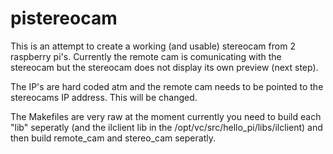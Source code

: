 # pistereocam

This is an attempt to create a working (and usable) stereocam from 2 raspberry pi's.
Currently the remote cam is comunicating with the stereocam but the stereocam does not display its own preview (next step).

The IP's are hard coded atm and the remote cam needs to be pointed to the stereocams IP address.
This will be changed.

The Makefiles are very raw at the moment 
currently you need to build each "lib" seperatly (and the ilclient lib in the /opt/vc/src/hello_pi/libs/ilclient)
and then build remote_cam and stereo_cam seperatly.
